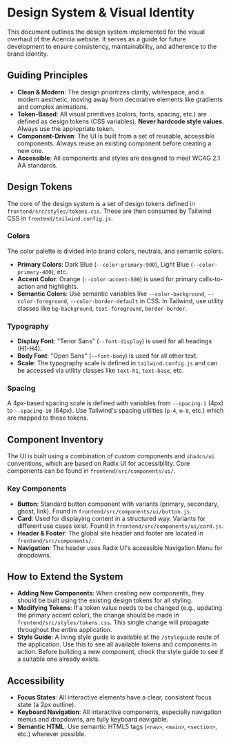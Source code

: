 # Design System & Visual Identity

This document outlines the design system implemented for the visual overhaul of the Acencia website. It serves as a guide for future development to ensure consistency, maintainability, and adherence to the brand identity.

## Guiding Principles

- **Clean & Modern**: The design prioritizes clarity, whitespace, and a modern aesthetic, moving away from decorative elements like gradients and complex animations.
- **Token-Based**: All visual primitives (colors, fonts, spacing, etc.) are defined as design tokens (CSS variables). **Never hardcode style values.** Always use the appropriate token.
- **Component-Driven**: The UI is built from a set of reusable, accessible components. Always reuse an existing component before creating a new one.
- **Accessible**: All components and styles are designed to meet WCAG 2.1 AA standards.

## Design Tokens

The core of the design system is a set of design tokens defined in `frontend/src/styles/tokens.css`. These are then consumed by Tailwind CSS in `frontend/tailwind.config.js`.

### Colors

The color palette is divided into brand colors, neutrals, and semantic colors.

- **Primary Colors**: Dark Blue (`--color-primary-900`), Light Blue (`--color-primary-400`), etc.
- **Accent Color**: Orange (`--color-accent-500`) is used for primary calls-to-action and highlights.
- **Semantic Colors**: Use semantic variables like `--color-background`, `--color-foreground`, `--color-border-default` in CSS. In Tailwind, use utility classes like `bg-background`, `text-foreground`, `border-border`.

### Typography

- **Display Font**: "Tenor Sans" (`--font-display`) is used for all headings (H1-H4).
- **Body Font**: "Open Sans" (`--font-body`) is used for all other text.
- **Scale**: The typography scale is defined in `tailwind.config.js` and can be accessed via utility classes like `text-h1`, `text-base`, etc.

### Spacing

A 4px-based spacing scale is defined with variables from `--spacing-1` (4px) to `--spacing-10` (64px). Use Tailwind's spacing utilities (`p-4`, `m-8`, etc.) which are mapped to these tokens.

## Component Inventory

The UI is built using a combination of custom components and `shadcn/ui` conventions, which are based on Radix UI for accessibility. Core components can be found in `frontend/src/components/ui/`.

### Key Components

- **Button**: Standard button component with variants (primary, secondary, ghost, link). Found in `frontend/src/components/ui/button.js`.
- **Card**: Used for displaying content in a structured way. Variants for different use cases exist. Found in `frontend/src/components/ui/card.js`.
- **Header & Footer**: The global site header and footer are located in `frontend/src/components/`.
- **Navigation**: The header uses Radix UI's accessible Navigation Menu for dropdowns.

## How to Extend the System

- **Adding New Components**: When creating new components, they should be built using the existing design tokens for all styling.
- **Modifying Tokens**: If a token value needs to be changed (e.g., updating the primary accent color), the change should be made in `frontend/src/styles/tokens.css`. This single change will propagate throughout the entire application.
- **Style Guide**: A living style guide is available at the `/styleguide` route of the application. Use this to see all available tokens and components in action. Before building a new component, check the style guide to see if a suitable one already exists.

## Accessibility

- **Focus States**: All interactive elements have a clear, consistent focus state (a 2px outline).
- **Keyboard Navigation**: All interactive components, especially navigation menus and dropdowns, are fully keyboard navigable.
- **Semantic HTML**: Use semantic HTML5 tags (`<nav>`, `<main>`, `<section>`, etc.) wherever possible.
